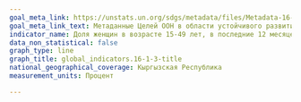 ```yaml
---
goal_meta_link: https://unstats.un.org/sdgs/metadata/files/Metadata-16-01-03.pdf
goal_meta_link_text: Метаданные Целей ООН в области устойчивого развития (PDF, 222 КБ)
indicator_name: Доля женщин в возрасте 15-49 лет, в последние 12 месяцев подвергшихся физического насилия: ограбления или нападения
data_non_statistical: false
graph_type: line
graph_title: global_indicators.16-1-3-title
national_geographical_coverage: Кыргызская Республика
measurement_units: Процент

---
```

